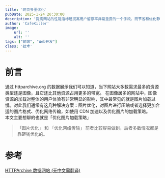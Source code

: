 ```yaml
---
title: '网页多图优化'
pubDate: 2025-1-24 20:30:00
description: '提高网站的性能指标是提高用户留存率非常重要的一个手段，而节省和优化静态资源是提高网页性能的关键之一。'
author: 'CafeKiller'
image:
    url: ''
    alt: ''
tags: ["前端", "Web开发"]
class: '技术'
---
```


# 前言

通过 httparchive.org 的数据展示我们可以知道，当下网站大多数需求最多的资源类型还是图像，且它还比其他资源占用更多的带宽。
在图像居多的网站中，图像资源的加载对整体的用户体验有非常明显的影响，其中最常见的就是图片加载过慢。对此我们通常有这几种解决方案：图片优化，对图片进行压缩或者选择更加合适的图片格式、优化网络传输，如使用 CDN 加速以及优化图片的加载策略。  
本文主要想聊的也就是「优化图片加载策略」

> 「图片优化」 和 「优化网络传输」 前者比较容易做到，后者多数情况都是靠砸钱优化的。

# 参考

[HTTPArchive 数据网站 (无中文需翻译)](https://httparchive.org/reports/page-weight?start=2017_03_01&end=latest&view=list)